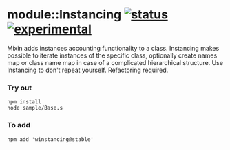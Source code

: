 
# module::Instancing [![status](https://github.com/Wandalen/wInstancing/actions/workflows/StandardPublish.yml/badge.svg)](https://github.com/Wandalen/wInstancing/actions/workflows/StandardPublish.yml) [![experimental](https://img.shields.io/badge/stability-experimental-orange.svg)](https://github.com/emersion/stability-badges#experimental)

Mixin adds instances accounting functionality to a class. Instancing makes possible to iterate instances of the specific class, optionally create names map or class name map in case of a complicated hierarchical structure. Use Instancing to don't repeat yourself. Refactoring required.

### Try out

```
npm install
node sample/Base.s
```

### To add

```
npm add 'winstancing@stable'
```
